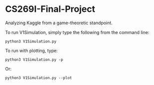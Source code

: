 # CS269I-Final-Project
Analyzing Kaggle from a game-theoretic standpoint.

To run V1Simulation, simply type the following from the command line:
```
python3 V1Simulation.py
```

To run with plotting, type:
```
python3 V1Simulation.py -p
```
Or:
```
python3 V1Simulation.py --plot
```
